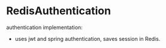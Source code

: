 # RedisAuthentication

authentication implementation:
- uses jwt and spring authentication, saves session in Redis.
